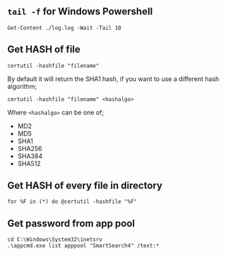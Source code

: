 ## `tail -f` for Windows Powershell
`Get-Content ./log.log -Wait -Tail 10`

## Get HASH of file
`certutil -hashfile "filename"`

By default it will return the SHA1 hash, if you want to use a different hash algorithm;

`certutil -hashfile "filename" <hashalgo>`

Where `<hashalgo>` can be one of;
* MD2
* MD5
* SHA1
* SHA256
* SHA384
* SHA512

## Get HASH of every file in directory
`for %F in (*) do @certutil -hashfile "%F"`

## Get password from app pool
```
cd C:\Windows\System32\inetsrv
.\appcmd.exe list apppool "SmartSearch4" /text:*
```